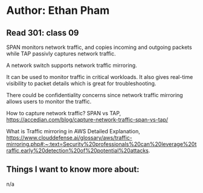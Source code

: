 # Author: Ethan Pham
## Read 301: class 09

SPAN monitors network traffic, and copies incoming and outgoing packets while TAP passivly captures network traffic.

A network switch supports network traffic mirroring.

It can be used to monitor traffic in critical workloads. It also gives real-time visibility to packet details which is great for troubleshooting. 

There could be confidentiality concerns since network traffic mirroring allows users to monitor the traffic. 


How to capture network traffic? SPAN vs TAP, https://accedian.com/blog/capture-network-traffic-span-vs-tap/ 

What is Traffic mirroring in AWS Detailed Explanation, https://www.clouddefense.ai/glossary/aws/traffic-mirroring.php#:~:text=Security%20professionals%20can%20leverage%20traffic,early%20detection%20of%20potential%20attacks. 

## Things I want to know more about:
n/a
